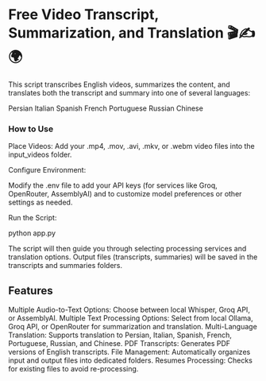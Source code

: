 # Free Video Transcript, Summarization, and Translation 🎬✍️🌍

This script transcribes English videos, summarizes the content, and translates both the transcript and summary into one of several languages:

Persian
Italian
Spanish
French
Portuguese
Russian
Chinese

### How to Use

Place Videos: Add your .mp4, .mov, .avi, .mkv, or .webm video files into the input_videos folder.

Configure Environment:

Modify the .env file to add your API keys (for services like Groq, OpenRouter, AssemblyAI) and to customize model preferences or other settings as needed.

Run the Script:

python app.py

The script will then guide you through selecting processing services and translation options. Output files (transcripts, summaries) will be saved in the transcripts and summaries folders.

## Features

Multiple Audio-to-Text Options: Choose between local Whisper, Groq API, or AssemblyAI.
Multiple Text Processing Options: Select from local Ollama, Groq API, or OpenRouter for summarization and translation.
Multi-Language Translation: Supports translation to Persian, Italian, Spanish, French, Portuguese, Russian, and Chinese.
PDF Transcripts: Generates PDF versions of English transcripts.
File Management: Automatically organizes input and output files into dedicated folders.
Resumes Processing: Checks for existing files to avoid re-processing.
